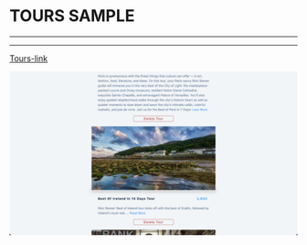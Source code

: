 # TOURS SAMPLE

---

---

[Tours-link](https://tours-sample-gym0tj6ee-canknbr.vercel.app/)

![alt text](img/tours-ss.png)
